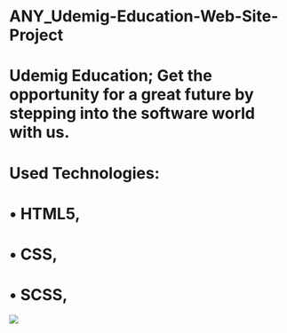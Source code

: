 ﻿# ANY_Udemig-Education-Web-Site-Project




# Udemig Education; Get the opportunity for a great future by stepping into the software world with us. 




# Used Technologies:

# • HTML5, 

# • CSS,

# • SCSS,





<img src="https://github.com/ANoyanyasadi/ANY_Udemig-Education-Web-Site-Project/blob/main/Gif.gif" width="auto">
